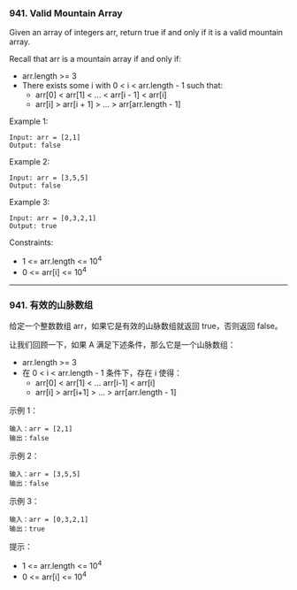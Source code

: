 ### 941. Valid Mountain Array
Given an array of integers arr, return true if and only if it is a valid mountain array.

Recall that arr is a mountain array if and only if:

* arr.length >= 3
* There exists some i with 0 < i < arr.length - 1 such that:
	* arr[0] < arr[1] < ... < arr[i - 1] < arr[i]
	* arr[i] > arr[i + 1] > ... > arr[arr.length - 1]

Example 1:

	Input: arr = [2,1]
	Output: false

Example 2:

	Input: arr = [3,5,5]
	Output: false

Example 3:

	Input: arr = [0,3,2,1]
	Output: true

 

Constraints:

* 1 <= arr.length <= 10<sup>4</sup>
* 0 <= arr[i] <= 10<sup>4</sup>

------------------

### 941. 有效的山脉数组
给定一个整数数组 arr，如果它是有效的山脉数组就返回 true，否则返回 false。

让我们回顾一下，如果 A 满足下述条件，那么它是一个山脉数组：

* arr.length >= 3
* 在 0 < i < arr.length - 1 条件下，存在 i 使得：
    * arr[0] < arr[1] < ... arr[i-1] < arr[i]
    * arr[i] > arr[i+1] > ... > arr[arr.length - 1]

示例 1：

	输入：arr = [2,1]
	输出：false

示例 2：

	输入：arr = [3,5,5]
	输出：false

示例 3：

	输入：arr = [0,3,2,1]
	输出：true

 

提示：

* 1 <= arr.length <= 10<sup>4</sup>
* 0 <= arr[i] <= 10<sup>4</sup>

